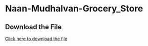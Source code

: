 # Naan-Mudhalvan-Grocery_Store

## Download the File
[Click here to download the file](https://drive.google.com/file/d/1QyyzSEm5jGrsGtZxdfZiO4jdqnXMn7SV/view?usp=sharing)
